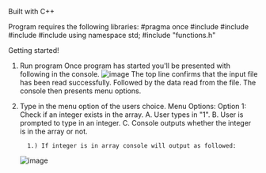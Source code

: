 Built with C++

Program requires the following libraries:
#pragma once
#include <iostream>
#include <fstream>
#include <string>
#include <limits>
using namespace std;
#include "functions.h"

Getting started!
1. Run program
   Once program has started you'll be presented with following in the console.
   ![image](https://github.com/user-attachments/assets/9bc072da-8c7b-4017-b499-6493ea1eb87c)
   The top line confirms that the input file has been read successfully.
   Followed by the data read from the file.
   The console then presents menu options.

2. Type in the menu option of the users choice.
   Menu Options:
   Option 1: Check if an integer exists in the array.
      A. User types in "1".
      B. User is prompted to type in an integer.
      C. Console outputs whether the integer is in the array or not.
   
         1.) If integer is in array console will output as followed:
      ![image](https://github.com/user-attachments/assets/53688ee6-f3ec-4636-bae0-3b416695c9ad)
